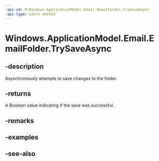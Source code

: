 ```yaml
---
-api-id: M:Windows.ApplicationModel.Email.EmailFolder.TrySaveAsync
-api-type: winrt method
---
```


<!-- Method syntax
public Windows.Foundation.IAsyncOperation<bool> TrySaveAsync()
-->

# Windows.ApplicationModel.Email.EmailFolder.TrySaveAsync

## -description
Asynchronously attempts to save changes to the folder.

## -returns
A Boolean value indicating if the save was successful.

## -remarks

## -examples

## -see-also
